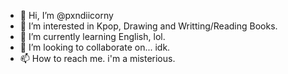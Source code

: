 - 👋 Hi, I’m @pxndiicorny
- 👀 I’m interested in Kpop, Drawing and Writting/Reading Books.
- 🌱 I’m currently learning English, lol.
- 💞️ I’m looking to collaborate on... idk.
- 📫 How to reach me. i'm a misterious.

<!---
pxndiicorny/pxndiicorny is a ✨ special ✨ repository because its `README.md` (this file) appears on your GitHub profile.
You can click the Preview link to take a look at your changes.
--->
